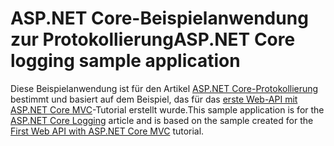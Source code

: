 # <a name="aspnet-core-logging-sample-application"></a><span data-ttu-id="22855-101">ASP.NET Core-Beispielanwendung zur Protokollierung</span><span class="sxs-lookup"><span data-stu-id="22855-101">ASP.NET Core logging sample application</span></span>

<span data-ttu-id="22855-102">Diese Beispielanwendung ist für den Artikel [ASP.NET Core-Protokollierung](https://docs.microsoft.com/aspnet/core/fundamentals/logging/index) bestimmt und basiert auf dem Beispiel, das für das [erste Web-API mit ASP.NET Core MVC](https://docs.microsoft.com/aspnet/core/tutorials/first-web-api)-Tutorial erstellt wurde.</span><span class="sxs-lookup"><span data-stu-id="22855-102">This sample application is for the [ASP.NET Core Logging](https://docs.microsoft.com/aspnet/core/fundamentals/logging/index) article and is based on the sample created for the [First Web API with ASP.NET Core MVC](https://docs.microsoft.com/aspnet/core/tutorials/first-web-api) tutorial.</span></span>
